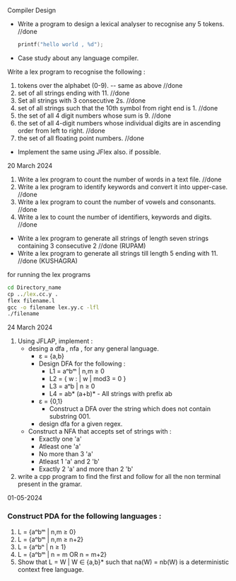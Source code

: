 Compiler Design


- Write a program to design a lexical analyser to recognise any 5 tokens.  //done
    ```c
    printf("hello world , %d");
    ```


- Case study about any language compiler.

Write a lex program to recognise the following :
1. tokens over the alphabet (0-9). -- same as above //done
2. set of all strings ending with 11. //done
3. Set all strings with 3 consecutive 2s. //done
4. set of all strings such that the 10th symbol from right end is 1. //done
5. the set of all 4 digit numbers whose sum is 9. //done
6. the set of all 4-digit numbers whose individual digits are in ascending order from left to right. //done
7. the set of all floating point numbers. //done
- Implement the same using JFlex also. if possible.

20 March 2024

1. Write a lex program to count the number of words in a text file. //done
2. Write a lex program to identify keywords and convert it into upper-case. //done
3. Write a lex program to count the number of vowels and consonants. //done
4. Write a lex to count the number of identifiers, keywords and digits. //done

- Write a lex program to generate all strings of length seven strings containing 3 consecutive 2 //done (RUPAM)
- Write a lex program to generate all strings till length 5 ending with 11. //done (KUSHAGRA)



for running the lex programs 
```cmd
cd Directory_name
cp ../lex.cc.y .
flex filename.l
gcc -o filename lex.yy.c -lfl
./filename
```

24 March 2024
1. Using JFLAP, implement :
    - desing a dfa , nfa , for any general language.
        - ε = {a,b}
        - Design DFA for the following : 
            -  L1 = aⁿbᵐ | n,m ≥ 0
            -  L2 = { w : | w | mod3 = 0 }
            -  L3 = aⁿb | n ≥ 0
            -  L4 = ab* (a+b)*    -     All strings with prefix ab 
        - ε = {0,1}
            - Construct a DFA over the string which does not contain substring 001.
        - design dfa for a given regex.
    - Construct a NFA that accepts set of strings with : 
        - Exactly one 'a'
        - Atleast one 'a'
        - No more than 3 'a'
        - Atleast 1 'a' and 2 'b'
        - Exactly 2 'a' and more than 2 'b'
2. write a cpp program to find the first and follow for all the non terminal present in the gramar.

01-05-2024
### Construct PDA for the following languages :
1. L = {aⁿbᵐ | n,m ≥ 0}
2. L = {aⁿbᵐ | n,m ≥ n+2}
3. L = {aⁿbⁿ | n ≥ 1}
4. L = {aⁿbᵐ | n = m OR n = m+2}
5. Show that L = W | W ∈ {a,b}* such that na(W) = nb(W) is a deterministic context free language.